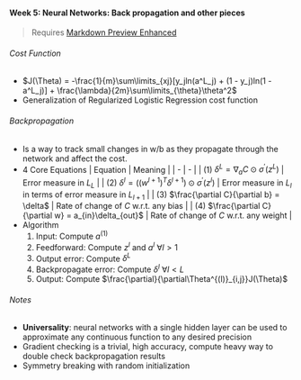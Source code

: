 #### Week 5: Neural Networks: Back propagation and other pieces

>
> Requires [Markdown Preview Enhanced](https://github.com/shd101wyy/markdown-preview-enhanced)
>

###### Cost Function
- $J(\Theta) = -\frac{1}{m}\sum\limits_{xj}[y_jln(a^L_j) + (1 - y_j)ln(1 - a^L_j)] + \frac{\lambda}{2m}\sum\limits_{\theta}\theta^2$
- Generalization of Regularized Logistic Regression cost function

###### Backpropagation  

- Is a way to track small changes in w/b as they propagate through the network and affect the cost.
- 4 Core Equations
  | Equation | Meaning |
  | - | - |
  | (1) $\delta^L = \nabla_aC\odot\sigma^{'}(z^L)$ | Error measure in $L_L$ |
  | (2) $\delta^l = ((w^{l+1})^T\delta^{l+1}) \odot\sigma^{'}(z^l)$ | Error measure in $L_l$ in terms of error measure in $L_{l+1}$ |
  | (3) $\frac{\partial C}{\partial b} = \delta$ | Rate of change of $C$ w.r.t. any bias |
  | (4) $\frac{\partial C}{\partial w} = a_{in}\delta_{out}$ | Rate of change of $C$ w.r.t. any weight |
- Algorithm
  1. Input: Compute $a^{(1)}$
  2. Feedforward: Compute $z^{l}$ and $a^{l}$ $\forall l>1$
  3. Output error: Compute $\delta^L$
  4. Backpropagate error: Compute $\delta^l$ $\forall l<L$
  5. Output: Compute $\frac{\partial}{\partial\Theta^{(l)}_{i,j}}J(\Theta)$

###### Notes
- **Universality**: neural networks with a single hidden layer can be used to approximate any continuous function to any desired precision 
- Gradient checking is a trivial, high accuracy, compute heavy way to double check backpropagation results
- Symmetry breaking with random initialization

